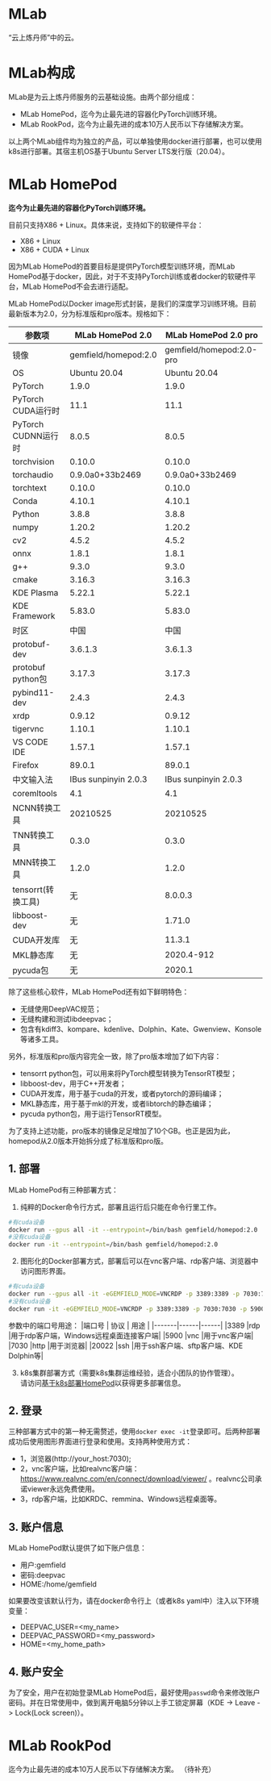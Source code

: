 # MLab
“云上炼丹师”中的云。

# MLab构成
MLab是为云上炼丹师服务的云基础设施。由两个部分组成：
- MLab HomePod，迄今为止最先进的容器化PyTorch训练环境。
- MLab RookPod，迄今为止最先进的成本10万人民币以下存储解决方案。

以上两个MLab组件均为独立的产品，可以单独使用docker进行部署，也可以使用k8s进行部署。其宿主机OS基于Ubuntu Server LTS发行版（20.04）。

# MLab HomePod
**迄今为止最先进的容器化PyTorch训练环境。**

目前只支持X86 + Linux。具体来说，支持如下的软硬件平台：
- X86 + Linux
- X86 + CUDA + Linux

因为MLab HomePod的首要目标是提供PyTorch模型训练环境，而MLab HomePod基于docker，因此，对于不支持PyTorch训练或者docker的软硬件平台，MLab HomePod不会去进行适配。

MLab HomePod以Docker image形式封装，是我们的深度学习训练环境。目前最新版本为2.0，分为标准版和pro版本。规格如下：

|参数项             |MLab HomePod 2.0      |MLab HomePod 2.0 pro      |
|-------------------|----------------------|--------------------------|
|镜像               |gemfield/homepod:2.0  |gemfield/homepod:2.0-pro  |
|OS                 |Ubuntu 20.04          |Ubuntu 20.04              |
|PyTorch            |1.9.0                 |1.9.0                     |
|PyTorch CUDA运行时 |11.1                  |11.1                      |
|PyTorch CUDNN运行时|8.0.5                 |8.0.5                     |
|torchvision        |0.10.0                |0.10.0                    |
|torchaudio         |0.9.0a0+33b2469       |0.9.0a0+33b2469           |
|torchtext          |0.10.0                |0.10.0                    |
|Conda              |4.10.1                |4.10.1                    |
|Python             |3.8.8                 |3.8.8                     |
|numpy              |1.20.2                |1.20.2                    |
|cv2                |4.5.2                 |4.5.2                     |
|onnx               |1.8.1                 |1.8.1                     |
|g++                |9.3.0                 |9.3.0                     |
|cmake              |3.16.3                |3.16.3                    |
|KDE Plasma         |5.22.1                |5.22.1                    |
|KDE Framework      |5.83.0                |5.83.0                    |
|时区               |中国                  |中国                      |
|protobuf-dev       |3.6.1.3               |3.6.1.3                   |
|protobuf python包  |3.17.3                |3.17.3                    |
|pybind11-dev       |2.4.3                 |2.4.3                     |
|xrdp               |0.9.12                |0.9.12                    |
|tigervnc           |1.10.1                |1.10.1                    |
|VS CODE IDE        |1.57.1                |1.57.1                    |
|Firefox            |89.0.1                |89.0.1                    |
|中文输入法         |IBus sunpinyin 2.0.3  |IBus sunpinyin 2.0.3      |
|coremltools        |4.1                   |4.1                       |
|NCNN转换工具       |20210525              |20210525                  |
|TNN转换工具        |0.3.0                 |0.3.0                     |
|MNN转换工具        |1.2.0                 |1.2.0                     |
|tensorrt(转换工具) |无                    |8.0.0.3                   |
|libboost-dev       |无                    |1.71.0                    |
|CUDA开发库         |无                    |11.3.1                    |
|MKL静态库          |无                    |2020.4-912                |
|pycuda包           |无                    |2020.1                    |

除了这些核心软件，MLab HomePod还有如下鲜明特色：
- 无缝使用DeepVAC规范；
- 无缝构建和测试libdeepvac；
- 包含有kdiff3、kompare、kdenlive、Dolphin、Kate、Gwenview、Konsole等诸多工具。

另外，标准版和pro版内容完全一致，除了pro版本增加了如下内容：
- tensorrt python包，可以用来将PyTorch模型转换为TensorRT模型；
- libboost-dev，用于C++开发者；
- CUDA开发库，用于基于cuda的开发，或者pytorch的源码编译；
- MKL静态库，用于基于mkl的开发，或者libtorch的静态编译；
- pycuda python包，用于运行TensorRT模型。

为了支持上述功能，pro版本的镜像足足增加了10个GB。也正是因为此，homepod从2.0版本开始拆分成了标准版和pro版。

## 1. 部署
MLab HomePod有三种部署方式：
1. 纯粹的Docker命令行方式，部署且运行后只能在命令行里工作。
```bash
#有cuda设备
docker run --gpus all -it --entrypoint=/bin/bash gemfield/homepod:2.0
#没有cuda设备
docker run -it --entrypoint=/bin/bash gemfield/homepod:2.0
```

2. 图形化的Docker部署方式，部署后可以在vnc客户端、rdp客户端、浏览器中访问图形界面。
```bash
#有cuda设备
docker run --gpus all -it -eGEMFIELD_MODE=VNCRDP -p 3389:3389 -p 7030:7030 -p 5900:5900 -p 20022:22 gemfield/homepod:2.0
#没有cuda设备
docker run -it -eGEMFIELD_MODE=VNCRDP -p 3389:3389 -p 7030:7030 -p 5900:5900 -p 20022:22 gemfield/homepod:2.0
```
参数中的端口号用途：
|端口号 | 协议 | 用途 |
|-------|------|------|
|3389   |rdp   |用于rdp客户端，Windows远程桌面连接客户端|
|5900   |vnc   |用于vnc客户端|
|7030   |http  |用于浏览器|
|20022  |ssh   |用于ssh客户端、sftp客户端、KDE Dolphin等|


3. k8s集群部署方式（需要k8s集群运维经验，适合小团队的协作管理）。  
请访问[基于k8s部署HomePod](./docs/k8s_usage.md)以获得更多部署信息。

## 2. 登录
三种部署方式中的第一种无需赘述，使用```docker exec -it```登录即可。后两种部署成功后使用图形界面进行登录和使用。支持两种使用方式：
- 1，浏览器(http://your_host:7030);
- 2，vnc客户端，比如realvnc客户端：https://www.realvnc.com/en/connect/download/viewer/ 。realvnc公司承诺viewer永远免费使用。
- 3，rdp客户端，比如KRDC、remmina、Windows远程桌面等。

## 3. 账户信息
MLab HomePod默认提供了如下账户信息：
- 用户:gemfield
- 密码:deepvac
- HOME:/home/gemfield

如果要改变该默认行为，请在docker命令行上（或者k8s yaml中）注入以下环境变量：
- DEEPVAC_USER=<my_name>
- DEEPVAC_PASSWORD=<my_password>
- HOME=<my_home_path>

## 4. 账户安全
为了安全，用户在初始登录MLab HomePod后，最好使用```passwd```命令来修改账户密码。并在日常使用中，做到离开电脑5分钟以上手工锁定屏幕（KDE -> Leave -> Lock(Lock screen)）。


# MLab RookPod
迄今为止最先进的成本10万人民币以下存储解决方案。
（待补充）
